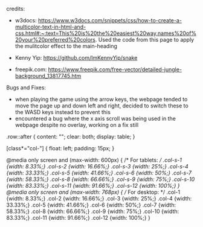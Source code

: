 





















credits:
- w3docs: https://www.w3docs.com/snippets/css/how-to-create-a-multicolor-text-in-html-and-css.html#:~:text=This%20is%20the%20easiest%20way,names%20of%20your%20preferred%20colors. Used the code from this page to apply the mulitcolor effect to the main-heading

- Kenny Yip: https://github.com/ImKennyYip/snake

- freepik.com: https://www.freepik.com/free-vector/detailed-jungle-background_13817745.htm

Bugs and Fixes:
- when playing the game using the arrow keys, the webpage tended to move the page up and down left and right, decided to switch these to the WASD keys instead to prevent this
- encountered a bug where the x axis scroll was being used in the webpage despite no overlay, working on a fix still





.row::after {
    content: "";
    clear: both;
    display: table;
}

[class*="col-"] {
    float: left;
    padding: 15px;
}


@media only screen and (max-width: 600px) {
    /* For tablets: */
    .col-s-1 {width: 8.33%;}
    .col-s-2 {width: 16.66%;}
    .col-s-3 {width: 25%;}
    .col-s-4 {width: 33.33%;}
    .col-s-5 {width: 41.66%;}
    .col-s-6 {width: 50%;}
    .col-s-7 {width: 58.33%;}
    .col-s-8 {width: 66.66%;}
    .col-s-9 {width: 75%;}
    .col-s-10 {width: 83.33%;}
    .col-s-11 {width: 91.66%;}
    .col-s-12 {width: 100%;}
  }
  @media only screen and (max-width: 768px) {
    /* For desktop: */
    .col-1 {width: 8.33%;}
    .col-2 {width: 16.66%;}
    .col-3 {width: 25%;}
    .col-4 {width: 33.33%;}
    .col-5 {width: 41.66%;}
    .col-6 {width: 50%;}
    .col-7 {width: 58.33%;}
    .col-8 {width: 66.66%;}
    .col-9 {width: 75%;}
    .col-10 {width: 83.33%;}
    .col-11 {width: 91.66%;}
    .col-12 {width: 100%;}
  }
  